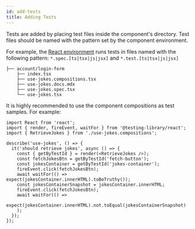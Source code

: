 ```yaml
---
id: add-tests
title: Adding Tests
---
```


Tests are added by placing test files inside the component's directory. Test files should be named with the pattern set by the component environment.

For example, the [React environment](/react/overview) runs tests in files named with the following pattern: `*.spec.[ts|tsx|js|jsx]` and `*.test.[ts|tsx|js|jsx]` 

```shell {5}
├── account/login-form 
    ├── index.tsx                
    ├── use-jokes.compositions.tsx 
    ├── use-jokes.docs.mdx     
    ├── use-jokes.spec.tsx      
    └── use-jokes.tsx          
```

It is highly recommended to use the component compositions as test samples.
For example:

```tsx title="use-jokes.spec.tsx"
import React from 'react';
import { render, fireEvent, waitFor } from '@testing-library/react';
import { RetrieveJokes } from './use-jokes.compositions';

describe('use-jokes', () => {
  it('should retrieve jokes', async () => {
    const { getByTestId } = render(<RetrieveJokes />);
    const fetchJokesBtn = getByTestId('fetch-button');
    const jokesContainer = getByTestId('jokes-container');
    fireEvent.click(fetchJokesBtn);
    await waitFor(() => expect(jokesContainer.innerHTML).toBeTruthy());
    const jokesContainerSnapshot = jokesContainer.innerHTML;
    fireEvent.click(fetchJokesBtn);
    await waitFor(() =>
      expect(jokesContainer.innerHTML).not.toEqual(jokesContainerSnapshot)
    );
  });
});

```